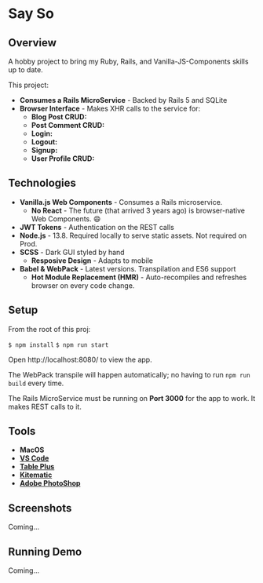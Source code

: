 # Say So

## Overview

A hobby project to bring my Ruby, Rails, and Vanilla-JS-Components skills up to date.

This project:

* **Consumes a Rails MicroService** - Backed by Rails 5 and SQLite
* **Browser Interface** - Makes XHR calls to the service for:
  * **Blog Post CRUD:**
  * **Post Comment CRUD:**
  * **Login:**
  * **Logout:**
  * **Signup:**
  * **User Profile CRUD:**

## Technologies

* **Vanilla.js Web Components** - Consumes a Rails microservice.
  * **No React** - The future (that arrived 3 years ago) is browser-native Web Components. :smile:
* **JWT Tokens** - Authentication on the REST calls
* **Node.js** - 13.8. Required locally to serve static assets. Not required on Prod.
* **SCSS** - Dark GUI styled by hand
  * **Resposive Design** - Adapts to mobile
* **Babel & WebPack** - Latest versions. Transpilation and ES6 support
  * **Hot Module Replacement (HMR)** - Auto-recompiles and refreshes browser on every code change.

## Setup

From the root of this proj:

`$ npm install`
`$ npm run start`

Open http://localhost:8080/ to view the app.

The WebPack transpile will happen automatically; no having to run `npm run build` every time.

The Rails MicroService must be running on **Port 3000** for the app to work. It makes REST calls to it.

## Tools

* **MacOS**
* **[VS Code](https://code.visualstudio.com/)**
* **[Table Plus](https://tableplus.com/)**
* **[Kitematic](https://kitematic.com/)**
* **[Adobe PhotoShop](https://www.adobe.com/products/photoshop.html)**

## Screenshots

Coming...

## Running Demo

Coming...